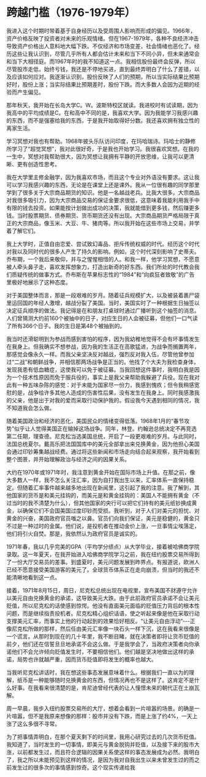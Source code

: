 # 跨越门槛（1976-1979年）

我进入这个时期时带着基于自身经历以及受周围人影响而形成的偏见。1966年，资产价格反映了投资者对未来的乐观情绪。但在1967-1979年，各种不良经济冲击导致资产价格出人意料地大幅下跌。不仅经济和市场变差，社会情绪也恶化了。经历这些让我认识到，尽管几乎所有人都会估计未来和当下不同小异，但未来通常会和当下大相径庭。而1967年时的我不知道这一点。我相信股份最终会反弹，所以尽管股市走低，始终亏钱，我还是不停地买进，直到最终弄明白了什么了差错，以及应该如何应对。我逐渐认识到，股份反映了人们的预期，所以当实际结果比预期好时，股份上涨；当实际结果比预期差时，股份下跌。而大多数人会因为近期的经验而产生偏见。

那年秋天，我开始在长岛大学C。W。波斯特校区就读。我进校时有试读期，因为我高中的平均成绩是C。在和高中不同的是，我喜欢大学。因为我能学习我感兴趣的东西，而不是强塞给我的东西，于是我开始取得好分数。我还喜欢拥有独立性的离家生活。

学习冥想对我也有帮助。1968年披头乐队访问印度，在玛哈瑞诗。玛哈士的静修所学习了“超觉冥想”，我对此很好奇，于是我也开始学习。我很喜欢冥想。在我的一生中，冥想对我帮助很大，因为冥想让我拥有平静的开放思维，让我可以更清晰、更有创造性思考。

我在大学里主修金融学，因为我喜欢市场，而且这个专业对外语没有要求。这让我可以学习我感兴趣的东西，无论是在课堂上还是课外。我从一位很有趣的同学那里学到了很多关于大宗商品期货的知识。他是一名越战老兵。比我大很多。大宗商品对我很多吸引力，因为大宗商品交易的保证金要求很低，这意味着我能利用我手中有限的钱去投资。如果能按计划做出成功的决策，我就能借到更多钱，然后赚更多钱。当时股票期货、债券期货、货币期货还没有出现。大宗商品期货严格局限于真正的大宗商品，像玉米、大豆、牛、猪肉等。所以我开始在这些市场上交易，并学着了解它们。

我上大学时，正值自由恋爱、尝试致幻毒品、拒斥传统权威的时代。经历这个时代对我以及同时代的很多人产生了持久的影响。例如，这个时代深刻影响了史蒂夫。乔布期，一个我后来敬仰，并与之惺惺相惜的人。和我一样，他学习冥想，不愿意被人牵头鼻子走，喜欢发挥想象力，打造出新奇的好东西。我们所处的时代教会我们质疑传统的做事方式。乔布斯在苹果标志性的“1984”和“向疯狂者致敬”的广告里极好地展示了这种态度。

对于美国整体而言，那是一段艰难的岁月。随着征兵规模扩大，以及被装着裹尸袋里运回国的年经人激增，越战分裂了美国。当时，美国实时了一种根据生日抽签以决定征兵顺序的做法。我记得是在和朋友打桌球时通过广播听到这个抽签的消息。人们曾猜测大约前160个被抽中的日子，对应生日的人会被征募，但他们一口气读了所有366个日子。我的生日是第48个被抽到的。

我当时还滑聪明到为参战而感到害怕的程序，因为我幼稚地觉得不会有坏事情发生在我身上。但我确实不想参战，因为我的生活正在高歌猛进，为战争而搁置两年，那感觉会像永久一样。而我父亲坚决反对越战，强烈反对我入伍，尽管他曾参加过“二战”和朝鲜战争，并相信那两场战争是正当的。他找了个大夫为我检查身体，发现我患有低血糖症，这使我可以免于被征募。当我回想这件事时，我明白我是因为一个技术性原因而免于服兵役的，事实上是我父亲帮助我躲避了兵役。现在我对此有一种五味杂陈的感觉：对于未能为国家尽一份力，我感到愧疚；但令我稍感宽慰的是，战争给许多其他人造成的伤害性后果，没有发生在我身上。同时我感激我的父亲，他是出于对我的爱而采取行动保护我的。假设我今天遇到相同的情况，我不知道我会怎么做。

随着美国政治和经济的恶化，美国民众的情绪变得低落。1968年1月的“春节攻势”似乎让人觉得美国正在输掉这场战争。同年，林登。约翰逊总统决定不再竞选第二任期，理查德。尼克松当选美国总统，开启了一段更艰难的岁月。与此同时，法国总统夏尔。戴高乐把法国国库中的美元全部拿出来兑换黄金，因为他担心美国会通过印钞筹集越战经费。通过将这些新闻和市场走向结合起来观察，我开始看到整个图景，并开始理解政治与经济之间的因果关系。

大约在1970年或1971年时，我注意到黄金开始在国际市场上升值。在那之前，像大多数人一样，我不怎么关注汇率，因为自打我出生以来，汇率体系一直保持稳定。但随着汇率事件越来越多地出现在新闻里，这引起了我的注意。我了解到，其他国家的货币是和美元挂钩的，而美元是和黄金挂钩的：美国人不能拥有黄金（不过当时的我不清楚为什么），但其他国家的央行可以把它们持有的美元纸钞换成黄金，以确保它们不会国美国过度印钞而受损。我听到，对于人们对美元的担忧、对黄金的兴奋，美国政府官员嗤之以鼻。官员们向我们保证，美元是稳健的，黄金只不过是一种过时的金属。他们说，是投机者在推动金价上涨，一旦事情尘埃落定，他们将引火自焚。那是，我依然认为政府官员是诚实的。

1971年春，我以几乎完美的GPA（平均学分绩点）从大学毕业，接着被哈佛商学院录取。这一年夏天，在我开始进入哈佛商学院学习之前，我在纽约股票交易所得到了一份大厅交易员的差事。到盛夏时，美元问题发展到昨界点。有报道说，欧洲人已经不愿意接受美国游客的美元了。全球货币体系正在走向崩溃，但当时的我还不能清晰地看到这一点。

接着，1971年8月15日，周日，尼克松总统出现在电视里，宣布美国不财遵守允许以美元自由兑换黄金的承诺，这导致美元大跌。由于此前政府官员承诺不会让美元贬值，所以尼克松的话使感到惊愕。他没有直面美元面临的贬值压力背后的根本性问题，而是继续指责投机者。尼克松精心组织话语，使之听起来像是他在采取行动支撑美元汇率，而事实上他的行动起到的效果恰好相反。“让美元自由浮动”---正像尼克松所做的那样，然后任由美元汇率像一块石头一样下沉，这在我看来很像是一个谎言。从那时到现在的几十年里，我不断目睹，就在决策者即将让货币贬值的前夕，他们还在信誓旦旦地承诺不会这么做。于是我学会了，当政府决策者向你承诺他们不会允许倾向贬值发生时，不要相信他们。他们越是坚决地做出这样的承诺，局势也许就越严重，因而货币贬值即将发生的概率也越大。

当我听尼克松讲话时，我在想这些事态发展意味着什么。根据我们一直以为的理解，纸币是一种能够随时兑换黄金的东西，但情况再也不是这样了。这肯定不是什么好事。在我看来很清楚的是，肯尼迪曾经代表的让人憧憬未来的朝代正在土崩瓦解。

周一早晨，我步入纽约股票交易所的大厅，想着会看到一片喧嚣的场景。的确是一片喧嚣，但不是我原来想像的那样：股市并没有下跌，而是上涨了约4%，一天上涨了这么多很不寻常。

为了把事情弄明白，在那个夏天剩下的时间里，我用心研究过去的几次货币贬值。我知道了，当时发生的一切事情，即美元与黄金脱钩并贬值，以及接下来的股市大涨，以前都发生过，而且符合逻辑的因果关系使这样的事态发展成为必然。我明白了，我之所以未能预见到这样的情况，是因为我对自我出生以来未曾发生过的而之前发生过的很多次的事情感到惊奇。这个现实传递给我
